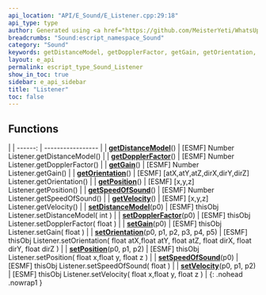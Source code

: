 ```yaml
---
api_location: "API/E_Sound/E_Listener.cpp:29:18"
api_type: type
author: Generated using <a href="https://github.com/MeisterYeti/WhatsUpDoc">WhatsUpDoc</a>
breadcrumbs: "Sound:escript_namespace_Sound"
category: "Sound"
keywords: getDistanceModel, getDopplerFactor, getGain, getOrientation, getPosition, getSpeedOfSound, getVelocity, setDistanceModel, setDopplerFactor, setGain, setOrientation, setPosition, setSpeedOfSound, setVelocity
layout: e_api
permalink: escript_type_Sound_Listener
show_in_toc: true
sidebar: e_api_sidebar
title: "Listener"
toc: false
---
```


## Functions

|
| ------: | ----------------- |
| **[getDistanceModel](classSound_1_1Listener#classSound_1_1Listener_1a7bae630533508bfe602d3d59d0ef31d3)**() | [ESMF] Number Listener.getDistanceModel() |
| **[getDopplerFactor](classSound_1_1Listener#classSound_1_1Listener_1a212e3125f3bfc5df81f648a05a4c11bc)**() | [ESMF] Number Listener.getDopplerFactor() |
| **[getGain](classSound_1_1Listener#classSound_1_1Listener_1a746f6c25b2f0510454d250cd02ed7a7e)**() | [ESMF] Number Listener.getGain() |
| **[getOrientation](classSound_1_1Listener#classSound_1_1Listener_1a624a9513e6e92c3b6f1a9a94bf3d8c02)**() | [ESMF] [atX,atY,atZ,dirX,dirY,dirZ] Listener.getOrientation() |
| **[getPosition](classSound_1_1Listener#classSound_1_1Listener_1a7d7e6498da55f81a5dde0d9eb544ae1c)**() | [ESMF] [x,y,z] Listener.getPosition() |
| **[getSpeedOfSound](classSound_1_1Listener#classSound_1_1Listener_1ad4783cf04e3be12d5008ea230b1f73cd)**() | [ESMF] Number Listener.getSpeedOfSound() |
| **[getVelocity](classSound_1_1Listener#classSound_1_1Listener_1a359371da5a8bdf166015379da29a7070)**() | [ESMF] [x,y,z] Listener.getVelocity() |
| **[setDistanceModel](classSound_1_1Listener#classSound_1_1Listener_1a85f7afc3f04db82554bb32197a9ba557)**(p0) | [ESMF] thisObj Listener.setDistanceModel( int ) |
| **[setDopplerFactor](classSound_1_1Listener#classSound_1_1Listener_1a58960bf2b3161352177e5cb97d4b0ef1)**(p0) | [ESMF] thisObj Listener.setDopplerFactor( float ) |
| **[setGain](classSound_1_1Listener#classSound_1_1Listener_1a40a34b9192d51b423f8a96f5ca9dace4)**(p0) | [ESMF] thisObj Listener.setGain( float ) |
| **[setOrientation](classSound_1_1Listener#classSound_1_1Listener_1a4e392447fba43f67dd8304783315f0de)**(p0, p1, p2, p3, p4, p5) | [ESMF] thisObj Listener.setOrientation( float atX,float atY, float atZ, float dirX, float dirY, float dirZ ) |
| **[setPosition](classSound_1_1Listener#classSound_1_1Listener_1ada2430d14deeb9d8fc1687dbeca80568)**(p0, p1, p2) | [ESMF] thisObj Listener.setPosition( float x,float y, float z ) |
| **[setSpeedOfSound](classSound_1_1Listener#classSound_1_1Listener_1a7b746ad06655c15f5cf35713bf22ca60)**(p0) | [ESMF] thisObj Listener.setSpeedOfSound( float ) |
| **[setVelocity](classSound_1_1Listener#classSound_1_1Listener_1a27da3d76942fe1a259fcc064a4c20f91)**(p0, p1, p2) | [ESMF] thisObj Listener.setVelocity( float x,float y, float z ) |
{: .nohead .nowrap1 }
